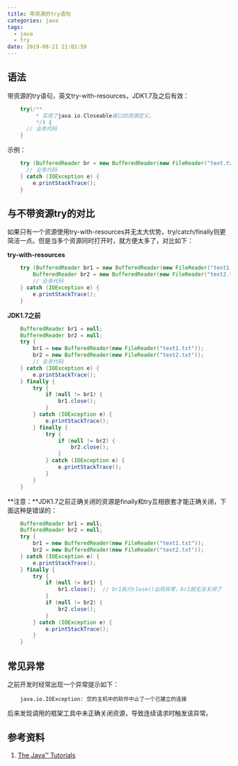 ```yaml
---
title: 带资源的try语句
categories: java
tags:
  - java
  - try
date: 2019-08-21 21:02:59
---
```



## 语法

带资源的try语句，英文try-with-resources，JDK1.7及之后有效：

```java
    try(/**
         * 实现了java.io.Closeable接口的资源定义。
         */) {
      // 业务代码
    }
```

示例：

```java
    try (BufferedReader br = new BufferedReader(new FileReader("text.txt"))){
      // 业务代码
    } catch (IOException e) {
        e.printStackTrace();
    }
```

## 与不带资源try的对比

如果只有一个资源使用try-with-resources并无太大优势，try/catch/finally则更简洁一点。但是当多个资源同时打开时，就方便太多了，对比如下：

**try-with-resources**

```java
    try (BufferedReader br1 = new BufferedReader(new FileReader("text1.txt"));
        BufferedReader br2 = new BufferedReader(new FileReader("text2.txt"))) {
        // 业务代码
    } catch (IOException e) {
        e.printStackTrace();
    }
```

**JDK1.7之前**

```java
    BufferedReader br1 = null;
    BufferedReader br2 = null;
    try {
        br1 = new BufferedReader(new FileReader("text1.txt"));
        br2 = new BufferedReader(new FileReader("text2.txt"));
        // 业务代码
    } catch (IOException e) {
        e.printStackTrace();
    } finally {
        try {
            if (null != br1) {
                br1.close();
            }
        } catch (IOException e) {
            e.printStackTrace();
        } finally {
            try {
                if (null != br2) {
                    br2.close();
                }
            } catch (IOException e) {
                e.printStackTrace();
            }
        }
    }
```

**注意：**JDK1.7之前正确关闭的资源是finally和try互相嵌套才能正确关闭，下面这种是错误的：

```java
    BufferedReader br1 = null;
    BufferedReader br2 = null;
    try {
        br1 = new BufferedReader(new FileReader("text1.txt"));
        br2 = new BufferedReader(new FileReader("text2.txt"));
    } catch (IOException e) {
        e.printStackTrace();
    } finally {
        try {
            if (null != br1) {
                br1.close();  // br1执行close()出现异常，br2就无法关闭了
            }
            if (null != br2) {
                br2.close();
            }
        } catch (IOException e) {
            e.printStackTrace();
        }
    }
```

## 常见异常

之前开发时经常出现一个异常提示如下：

```log
    java.io.IOException: 您的主机中的软件中止了一个已建立的连接
```

后来发现调用的框架工具中未正确关闭资源，导致连续请求时触发该异常。

## 参考资料

1.  [The Java™ Tutorials](https://docs.oracle.com/javase/tutorial/essential/exceptions/tryResourceClose.html "https&#x3A;//docs.oracle.com/javase/tutorial/essential/exceptions/tryResourceClose.html")
